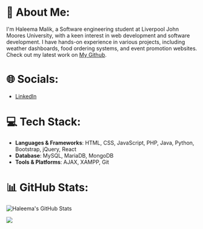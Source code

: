 # 💫 About Me:
I'm Haleema Malik, a Software engineering student at Liverpool John Moores University, with a keen interest in web development and software development. I have hands-on experience in various projects, including weather dashboards, food ordering systems, and event promotion websites. Check out my latest work on [My Github](https://github.com/Haleema33?tab=repositories).

# 🌐 Socials:
- [LinkedIn](https://www.linkedin.com/in/haleema-malik-194526248/)

# 💻 Tech Stack:
- **Languages & Frameworks**: HTML, CSS, JavaScript, PHP, Java, Python, Bootstrap, jQuery, React
- **Database**: MySQL, MariaDB, MongoDB
- **Tools & Platforms**: AJAX, XAMPP, Git

# 📊 GitHub Stats:
![Haleema's GitHub Stats](https://github-readme-stats.vercel.app/api?username=Haleema33&show_icons=true&theme=radical)

[![](https://visitcount.itsvg.in/api?id=haleema&label=Profile%20Views&color=3&icon=0&pretty=false)](https://visitcount.itsvg.in)
